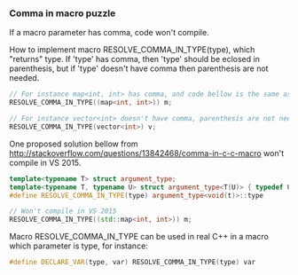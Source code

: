 ### Comma in macro puzzle

If a macro parameter has comma, code won't compile.

How to implement macro RESOLVE_COMMA_IN_TYPE(type), which "returns" type.
If 'type' has comma, then 'type' should be eclosed in parenthesis, but if 'type' doesn't have comma then parenthesis are not needed.

```C++
// For instance map<int, int> has comma, and code bellow is the same as: map<int, int> m;
RESOLVE_COMMA_IN_TYPE((map<int, int>)) m;
```

```C++
// For instance vector<int> doesn't have comma, parenthesis are not needed, code is the same as: vector<int> v;
RESOLVE_COMMA_IN_TYPE(vector<int>) v; 
```

One proposed solution bellow from http://stackoverflow.com/questions/13842468/comma-in-c-c-macro won't compile in VS 2015.

```C++
template<typename T> struct argument_type;
template<typename T, typename U> struct argument_type<T(U)> { typedef U type; };
#define RESOLVE_COMMA_IN_TYPE(type) argument_type<void(t)>::type

// Won't compile in VS 2015
RESOLVE_COMMA_IN_TYPE((std::map<int, int>)) m;
```


Macro RESOLVE_COMMA_IN_TYPE can be used in real C++ in a macro which parameter is type, for instance:
```C++
#define DECLARE_VAR(type, var) RESOLVE_COMMA_IN_TYPE(type) var
```




